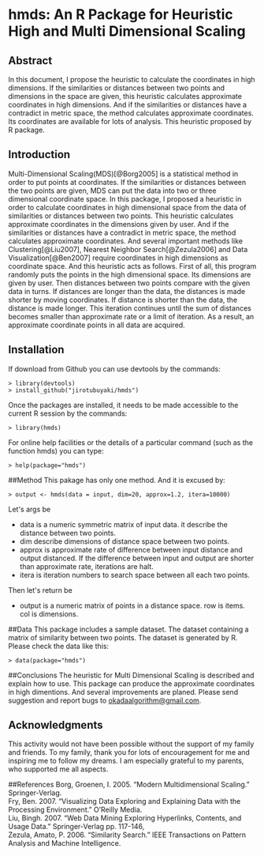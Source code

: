 # hmds: An R Package for Heuristic High and Multi Dimensional Scaling

## Abstract
In this document, I propose the heuristic to calculate the coordinates in high dimensions. If the similarities or distances between two points and dimensions in the space are given, this heuristic calculates approximate coordinates in high dimensions. And if the similarities or distances have a contradict in metric space, the method calculates approximate coordinates. Its coordinates are available for lots of analysis. This heuristic proposed by R package.

## Introduction
Multi-Dimensional Scaling(MDS)[@Borg2005] is a statistical method in order to put points at coordinates. If the similarities or distances between the two points are given, MDS can put the data into two or three dimensional coordinate space. In this package, I proposed a heuristic in order to calculate coordinates in high dimensional space from the data of similarities or distances between two points. This heuristic calculates approximate coordinates in the dimensions given by user. And if the similarities or distances have a contradict in metric space, the method calculates approximate coordinates. And several important methods like Clustering[@Liu2007], Nearest Neighbor Search[@Zezula2006] and Data Visualization[@Ben2007] require coordinates in high dimensions as coordinate space. And this heuristic acts as follows. First of all, this program randomly puts the points in the high dimensional space. Its dimensions  are given by user. Then distances between two points compare with the given data in turns. If distances are longer than the data, the distances is made shorter by moving coordinates. If distance is shorter than the data, the distance is made longer. This iteration continues until the sum of distances becomes smaller than approximate rate or a limit of iteration. As a result, an approximate coordinate points in all data are acquired.

## Installation
If download from Github you can use devtools by the commands:

```
> library(devtools)
> install_github("jirotubuyaki/hmds")
```

Once the packages are installed, it needs to be made accessible to the current R session by the commands:

```
> library(hmds)
```

For online help facilities or the details of a particular command (such as the function hmds) you can type:

```
> help(package="hmds")
```
##Method
This pakage has only one method. And it is excused by:

```
> output <- hmds(data = input, dim=20, approx=1.2, itera=10000)
```

Let's args be

* data is a numeric symmetric matrix of input data. it describe the distance between two points.
* dim describe dimensions of distance space between two points.
* approx is approximate rate of difference between input distance and output distanced. If the difference between input and output are shorter than approximate rate, iterations are halt.
* itera is iteration numbers to search space between all each two points.

Then let's return be

* output is a numeric matrix of points in a distance space. row is items. col is dimensions.

##Data
This package includes a sample dataset. The dataset containing a matrix of similarity between two points. The dataset is generated by R. Please check the data like this:

```
> data(package="hmds")
```

##Conclusions
The heuristic for Multi Dimensional Scaling is described and explain how to use. This package can produce the approximate coordinates in high dimentions. And several improvements are planed. Please send suggestion and report bugs to okadaalgorithm@gmail.com.


## Acknowledgments
This activity would not have been possible without the support of my family and friends. To my family, thank you for lots of encouragement for me and inspiring me to follow my dreams. I am especially grateful to my parents, who supported me all aspects.  


##References
Borg, Groenen, I. 2005. “Modern Multidimensional Scaling.” Springer-Verlag.  
Fry, Ben. 2007. “Visualizing Data Exploring and Explaining Data with the Processing Environment.” O’Reilly
Media.  
Liu, Bingh. 2007. “Web Data Mining Exploring Hyperlinks, Contents, and Usage Data.” Springer-Verlag pp.
117-146,  
Zezula, Amato, P. 2006. “Similarity Search.” IEEE Transactions on Pattern Analysis and Machine Intelligence.  
